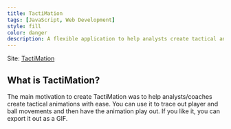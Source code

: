 ```yaml
---
title: TactiMation
tags: [JavaScript, Web Development]
style: fill
color: danger
description: A flexible application to help analysts create tactical animations with ease
---
```


Site: [TactiMation](https://sharmaabhishekk.github.io/TactiMation/)

## What is TactiMation?

The main motivation to create TactiMation was to help analysts/coaches create tactical animations with ease. You can use it to trace out player and ball movements and then have the animation play out. If you like it, you can export it out as a GIF.

